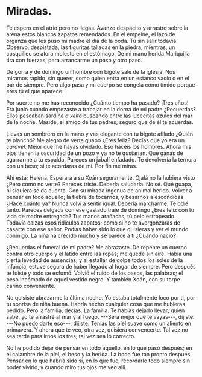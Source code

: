 # Miradas.

Te espero en el atrio pero no llegas. Avanzo despacito y arrastro sobre la arena estos blancos zapatos remendados. En el empeine, el lazo de organza que les puso mi madre el día de la boda. Tú sin salir todavía. Observo, despistada, las figuritas talladas en la piedra; mientras, un cosquilleo se atora molesto en el estómago. De mi mano herida Mariquilla tira con fuerzas, para arrancarme un paso y otro paso. 

De gorra y de domingo un hombre con bigote sale de la iglesia. Nos miramos rápido, sin querer, como quien entra en un estanco vacío o en el bar de siempre. Pero algo pasa y mi cuerpo se congela como tímido porque eres tú el que aparece. 

Por suerte no me has reconocido ¿Cuánto tiempo ha pasado? ¡Tres años! Era junio cuando empezaste a trabajar en la dorna de mi padre ¿Recuerdas? Ellos pescaban sardina *a xeito* buscando entre las lucecitas azules del mar de la noche. Maside, el amigo de tus padres; seguro que de él te acuerdas.

Llevas un sombrero en la mano y vas elegante con tu bigote afilado ¿Quién te planchó? Me alegro de verte guapo ¿Eres feliz? Decías que yo era un *caravel*. Mejor que me hayas olvidado. Eso hacéis los hombres. Ahora mis ojos tienen la oscuridad de un pozo y ya no te gustarían. Que ganas de agarrarme a tu espalda. Pareces un jabalí enfadado. Te devolvería la ternura con un beso; si te acordaras de mí. Por fin me miras.

Ahí está; Helena. Esperará a su Xoán seguramente. Ojalá no la hubiera visto ¿Pero cómo no verte? Pareces triste. Debería saludarla. No sé. Qué guapa, ni siquiera se da cuenta. Con su mirada ingenua de animal herido. Volver a pensar en todo aquello; la fiebre de tocarnos, y besarnos a escondidas ¿Hace cuánto ya? Nunca volví a sentir igual. Debería marcharme. Te odié tanto. Pareces delgada con ese gastado traje de domingo ¿Eres feliz con tu vida de madre entregada? Tus manos arañadas, tú pelo estropeado. Todavía calzas esos ridículos zapatos; como si no te avergonzaras de casarte con ese señor. Podías haber sido lo que quisieras y ver el mundo conmigo. La niña ha crecido mucho y se parece a tí ¿Cuándo nació?

¿Recuerdas el funeral de mi padre? Me abrazaste. De repente un cuerpo contra otro cuerpo y el latido entre las ropas; me quedé sin aire. Había una cierta levedad de ausencias; y al estallar de golpe todos los soles de la infancia, estuve segura de haber llegado al hogar de siempre. Pero después te fuiste y todo se esfumó. Volvió el ruido de los pasos, las palabras; el peso incómodo de aquel vestido negro. Y también Xoán, con su torpe cariño conveniente.

No quisiste abrazarme la última noche. Yo estaba totalmente loco por ti, por tu sonrisa de niña buena. Habría hecho cualquier cosa que me hubieras pedido. Pero la familia, decías. La familia. Te habías dejado llevar; quien sabe, yo te arrastré al mar y al fuego. ---Será mejor que te vayas---, dijiste. ---No puedo darte eso---, dijiste. Tenías las piel suave como un aliento en primavera. Y ahora que te veo, otra vez, quisiera convencerte. Tal vez no sea tarde para irnos los tres, tal vez sea lo correcto.

No he podido dejar de pensar en todo aquello, en lo que pasó después; en el calambre de la piel, el beso y la herida. La boda fue tan pronto después. Pensar en lo que habría sido si, en lo que fue, recordarlo todo siempre sin poder vivirlo, y cuando miro tus ojos me veo allí.
